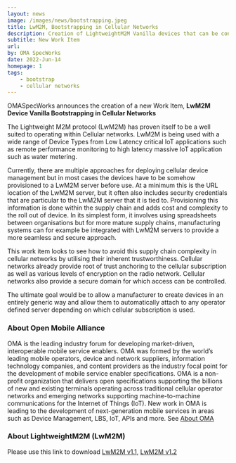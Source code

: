 ```yaml
---
layout: news
image: /images/news/bootstrapping.jpeg
title: LwM2M, Bootstrapping in Cellular Networks
description: Creation of LightweightM2M Vanilla devices that can be configured automatically.
subtitle: New Work Item
url: 
by: OMA SpecWorks
date: 2022-Jun-14
homepage: 1
tags:
    - bootstrap
    - cellular networks
---
```

OMASpecWorks announces the creation of a new Work Item, **LwM2M Device Vanilla  Bootstrapping in Cellular Networks**

The Lightweight M2M protocol (LwM2M) has proven itself to be a well suited to operating within Cellular networks. LwM2M is being used with a wide range of Device Types from Low Latency critical IoT applications such as remote performance monitoring to high latency massive IoT application such as water metering.

<!--more-->

Currently, there are multiple approaches for deploying cellular device management but in most cases the devices have to be somehow provisioned to a LwM2M server before use. At a minimum this is the URL location of the LwM2M server, but it often also includes security credentials that are particular to the LwM2M server that it is tied to. Provisioning this information is done within the supply chain and adds cost and complexity to the roll out of device. In its simplest form, it involves using spreadsheets between organisations but for more mature supply chains, manufacturing systems can for example be integrated with LwM2M servers to provide a more seamless and secure approach. 

This work item looks to see how to avoid this supply chain complexity in cellular networks by utilising their inherent trustworthiness. Cellular networks already provide root of trust anchoring to the cellular subscription as well as various levels of encryption on the radio network. Cellular networks also provide a secure domain for which access can be controlled. 

The ultimate goal would be to allow a manufacturer to create devices in an entirely generic way and allow them to automatically attach to any operator defined server depending on which cellular subscription is used.

### About Open Mobile Alliance

OMA is the leading industry forum for developing market-driven, interoperable mobile service enablers. OMA was formed by the world’s leading mobile operators, device and network suppliers, information technology companies, and content providers as the industry focal point for the development of mobile service enabler specifications. OMA is a non-profit organization that delivers open specifications supporting the billions of new and existing terminals operating across traditional cellular operator networks and emerging networks supporting machine-to-machine communications for the Internet of Things (IoT). New work in OMA is leading to the development of next-generation mobile services in areas such as Device Management, LBS, IoT, APIs and more. See [About OMA](https://omaspecworks.org/about/)

### About LightweightM2M (LwM2M)
Please use this link to download [LwM2M v1.1](https://www.openmobilealliance.org/release/LightweightM2M/Lightweight_Machine_to_Machine-v1_1-OMASpecworks.pdf), [LwM2M v1.2](https://www.openmobilealliance.org/release/LightweightM2M/)